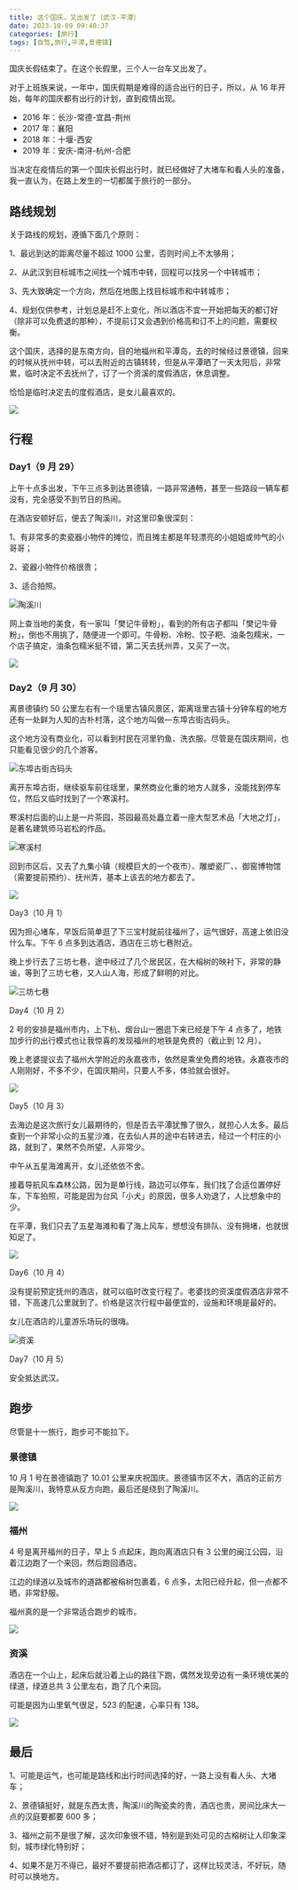 ```yaml
---
title: 这个国庆，又出发了（武汉-平潭）
date: 2023-10-09 09:40:37
categories: [旅行]
tags: [自驾,旅行,平潭,景德镇]
---
```


国庆长假结束了。在这个长假里，三个人一台车又出发了。

对于上班族来说，一年中，国庆假期是难得的适合出行的日子，所以，从 16 年开始，每年的国庆都有出行的计划，直到疫情出现。

* 2016 年：长沙-常德-宜昌-荆州
* 2017 年：襄阳
* 2018 年：十堰-西安
* 2019 年：安庆-南浔-杭州-合肥

当决定在疫情后的第一个国庆长假出行时，就已经做好了大堵车和看人头的准备，我一直认为，在路上发生的一切都属于旅行的一部分。

## 路线规划

关于路线的规划，遵循下面几个原则：

1、最远到达的距离尽量不超过 1000 公里，否则时间上不太够用；

2、从武汉到目标城市之间找一个城市中转，回程可以找另一个中转城市；

3、先大致确定一个方向，然后在地图上找目标城市和中转城市；

4、规划仅供参考，计划总是赶不上变化，所以酒店不宜一开始把每天的都订好（除非可以免费退的那种），不提前订又会遇到价格高和订不上的问题，需要权衡。

这个国庆，选择的是东南方向，目的地福州和平潭岛，去的时候经过景德镇，回来的时候从抚州中转，可以去附近的古镇转转，但是从平潭晒了一天太阳后，非常累，临时决定不去抚州了，订了一个资溪的度假酒店，休息调整。

恰恰是临时决定去的度假酒店，是女儿最喜欢的。

![](https://cdn.jsdelivr.net/gh/oec2003/hblog-images/img/202310082202992.webp)

## 行程

### Day1（9 月 29）

上午十点多出发，下午三点多到达景德镇，一路非常通畅，甚至一些路段一辆车都没有，完全感受不到节日的热闹。

在酒店安顿好后，便去了陶溪川，对这里印象很深刻：

1、有非常多的卖瓷器小物件的摊位，而且摊主都是年轻漂亮的小姐姐或帅气的小哥哥；

2、瓷器小物件价格很贵；

3、适合拍照。

![陶溪川](https://cdn.jsdelivr.net/gh/oec2003/hblog-images/img/202310082203208.webp)

网上查当地的美食，有一家叫「樊记牛骨粉」，看到的所有店子都叫「樊记牛骨粉」，倒也不用挑了，随便进一个即可。牛骨粉、冷粉、饺子粑、油条包糯米，一个店子搞定，油条包糯米挺不错，第二天去抚州弄，又买了一次。

![](https://cdn.jsdelivr.net/gh/oec2003/hblog-images/img/202310082203020.webp)

### Day2（9 月 30）

离景德镇约 50 公里左右有一个瑶里古镇风景区，距离瑶里古镇十分钟车程的地方还有一处鲜为人知的古朴村落，这个地方叫做—东埠古街古码头。

这个地方没有商业化，可以看到村民在河里钓鱼、洗衣服。尽管是在国庆期间，也只能看见很少的几个游客。

![东埠古街古码头](https://cdn.jsdelivr.net/gh/oec2003/hblog-images/img/202310082203056.webp)

离开东埠古街，继续驱车前往瑶里，果然商业化重的地方人就多，没能找到停车位，然后又临时找到了一个寒溪村。

寒溪村后面的山上是一片茶园，茶园最高处矗立着一座大型艺术品「大地之灯」，是著名建筑师马岩松的作品。

![寒溪村](https://cdn.jsdelivr.net/gh/oec2003/hblog-images/img/202310082203882.webp)

回到市区后，又去了九集小镇（规模巨大的一个夜市）、雕塑瓷厂、、御窑博物馆（需要提前预约）、抚州弄，基本上该去的地方都去了。

![](https://cdn.jsdelivr.net/gh/oec2003/hblog-images/img/202310082203980.webp)

Day3（10 月 1）

因为担心堵车，早饭后简单逛了下三宝村就前往福州了，运气很好，高速上依旧没什么车。下午 6 点多到达酒店，酒店在三坊七巷附近。

晚上步行去了三坊七巷，途中经过了几个居民区，在大榕树的映衬下，非常的静谧，等到了三坊七巷，又人山人海，形成了鲜明的对比。

![三坊七巷](https://cdn.jsdelivr.net/gh/oec2003/hblog-images/img/202310090613273.webp)

Day4（10 月 2）

2 号的安排是福州市内，上下杭、烟台山一圈逛下来已经是下午 4 点多了，地铁加步行的出行模式也让我惊喜的发现福州的地铁是免费的（截止到 12 月）。

晚上老婆提议去了福州大学附近的永嘉夜市，依然是乘坐免费的地铁。永嘉夜市的人刚刚好，不多不少，在国庆期间，只要人不多，体验就会很好。

![](https://cdn.jsdelivr.net/gh/oec2003/hblog-images/img/202310082204183.webp)

Day5（10 月 3）

去海边是这次旅行女儿最期待的，但是否去平潭犹豫了很久，就担心人太多。最后查到一个非常小众的五星沙滩，在去仙人井的途中右转进去，经过一个村庄的小路，就到了，果然不负所望，人非常少。

中午从五星海滩离开，女儿还依依不舍。

接着导航风车森林公路，因为是单行线，路边可以停车，我们找了合适位置停好车，下车拍照，可能是因为台风「小犬」的原因，很多人劝退了，人比想象中的少。

在平潭，我们只去了五星海滩和看了海上风车，想想没有排队、没有拥堵，也就很知足了。

![](https://cdn.jsdelivr.net/gh/oec2003/hblog-images/img/202310082204243.webp)

Day6（10 月 4）

没有提前预定抚州的酒店，就可以临时改变行程了。老婆找的资溪度假酒店非常不错，下高速几公里就到了。价格是这次行程中最便宜的，设施和环境是最好的。

女儿在酒店的儿童游乐场玩的很嗨。

![资溪](https://cdn.jsdelivr.net/gh/oec2003/hblog-images/img/202310090613489.webp)

Day7（10 月 5）

安全抵达武汉。

## 跑步

尽管是十一旅行，跑步可不能拉下。

### 景德镇

10 月 1 号在景德镇跑了 10.01  公里来庆祝国庆。景德镇市区不大，酒店的正前方是陶溪川，我特意从反方向跑，最后还是绕到了陶溪川。

![](https://cdn.jsdelivr.net/gh/oec2003/hblog-images/img/202310090612933.webp)

### 福州

4 号是离开福州的日子，早上 5 点起床，跑向离酒店只有 3 公里的闽江公园，沿着江边跑了一个来回，然后跑回酒店。

江边的绿道以及城市的道路都被榕树包裹着，6 点多，太阳已经升起，但一点都不晒，非常舒服。

福州真的是一个非常适合跑步的城市。

![](https://cdn.jsdelivr.net/gh/oec2003/hblog-images/img/202310090612099.webp)

### 资溪

酒店在一个山上，起床后就沿着上山的路往下跑，偶然发现旁边有一条环境优美的绿道，绿道总共 3 公里左右，跑了几个来回。

可能是因为山里氧气很足，523 的配速，心率只有 138。

![](https://cdn.jsdelivr.net/gh/oec2003/hblog-images/img/202310090612738.webp)

## 最后

1、可能是运气，也可能是路线和出行时间选择的好，一路上没有看人头、大堵车；

2、景德镇挺好，就是东西太贵，陶溪川的陶瓷卖的贵，酒店也贵，房间比床大一点的汉庭要都要 600 多；

3、福州之前不是很了解，这次印象很不错，特别是到处可见的古榕树让人印象深刻，城市绿化特别好；

4、如果不是万不得已，最好不要提前把酒店都订了，这样比较灵活，不好玩，随时可以换地方。